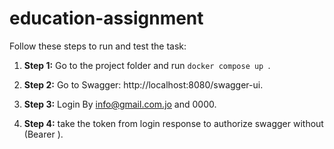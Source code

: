 # education-assignment

Follow these steps to run and test the task:

1. **Step 1:** Go to the project folder and run ```docker compose up ```.

2. **Step 2:** Go to Swagger: http://localhost:8080/swagger-ui.

3. **Step 3:** Login By info@gmail.com.jo and 0000.

4. **Step 4:** take the token from login response to authorize swagger without (Bearer ).
